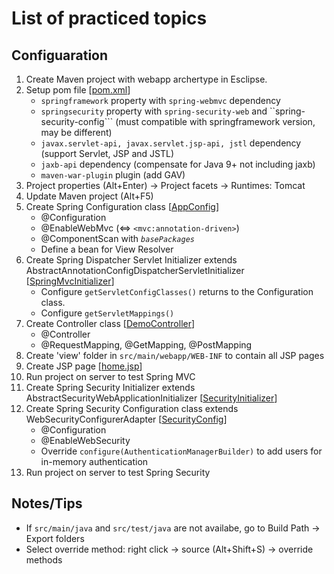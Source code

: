# List of practiced topics

## Configuaration
1. Create Maven project with webapp archertype in Esclipse.
2. Setup pom file 
[[pom.xml]()]
   - ```springframework``` property with ```spring-webmvc``` dependency
   - ```springsecurity``` property with ```spring-security-web``` and ``spring-security-config``` (must compatible with springframework version, may be different)
   - ```javax.servlet-api, javax.servlet.jsp-api, jstl``` dependency (support Servlet, JSP and JSTL)
   - ```jaxb-api``` dependency (compensate for Java 9+ not including jaxb)
   - ```maven-war-plugin``` plugin (add GAV)
3. Project properties (Alt+Enter) -> Project facets -> Runtimes: Tomcat
4. Update Maven project (Alt+F5)
5. Create Spring Configuration class 
[[AppConfig]()]
   - @Configuration
   - @EnableWebMvc (<=> ```<mvc:annotation-driven>```)
   - @ComponentScan with *```basePackages```*
   - Define a bean for View Resolver
6. Create Spring Dispatcher Servlet Initializer extends AbstractAnnotationConfigDispatcherServletInitializer
[[SpringMvcInitializer]()]
   - Configure ```getServletConfigClasses()``` returns to the Configuration class.
   - Configure ```getServletMappings()```
7. Create Controller class 
[[DemoController]()]
   - @Controller
   - @RequestMapping, @GetMapping, @PostMapping
8. Create 'view' folder in ```src/main/webapp/WEB-INF``` to contain all JSP pages
9. Create JSP page 
[[home.jsp]()]
10. Run project on server to test Spring MVC
11. Create Spring Security Initializer extends AbstractSecurityWebApplicationInitializer 
[[SecurityInitializer]()]
12. Create Spring Security Configuration class extends WebSecurityConfigurerAdapter
[[SecurityConfig]()]
    - @Configuration
    - @EnableWebSecurity
    - Override ```configure(AuthenticationManagerBuilder)``` to add users for in-memory authentication
13. Run project on server to test Spring Security


## Notes/Tips
- If ```src/main/java``` and ```src/test/java``` are not availabe, go to Build Path -> Export folders
- Select override method: right click -> source (Alt+Shift+S) -> override methods

















































